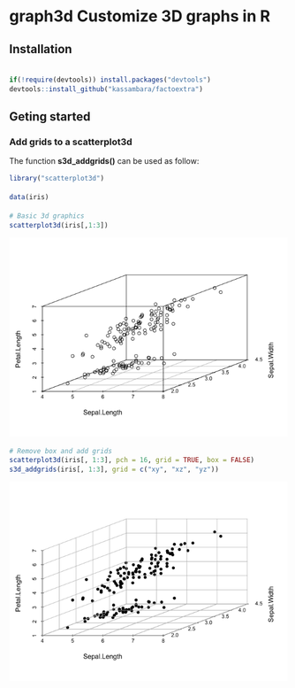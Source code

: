 <!-- README.md is generated from README.Rmd. Please edit that file -->
graph3d Customize 3D graphs in R
================================

Installation
------------

``` r

if(!require(devtools)) install.packages("devtools")
devtools::install_github("kassambara/factoextra")
```

Geting started
--------------

### Add grids to a scatterplot3d

The function **s3d\_addgrids()** can be used as follow:

``` r
library("scatterplot3d")

data(iris)

# Basic 3d graphics
scatterplot3d(iris[,1:3])
```

![](README-unnamed-chunk-4-1.png)

``` r
# Remove box and add grids
scatterplot3d(iris[, 1:3], pch = 16, grid = TRUE, box = FALSE)
s3d_addgrids(iris[, 1:3], grid = c("xy", "xz", "yz"))
```

![](README-unnamed-chunk-4-2.png)
